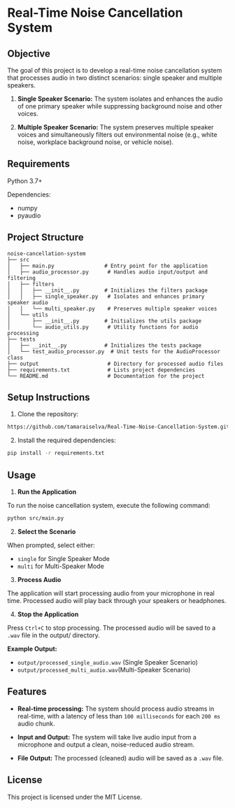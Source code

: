 # Real-Time Noise Cancellation System

## Objective
The goal of this project is to develop a real-time noise cancellation system that processes audio in two distinct scenarios: single speaker and multiple speakers.

1. **Single Speaker Scenario:**
The system isolates and enhances the audio of one primary speaker while suppressing background noise and other voices.

2. **Multiple Speaker Scenario:**
The system preserves multiple speaker voices and simultaneously filters out environmental noise (e.g., white noise, workplace background noise, or vehicle noise).

## **Requirements**

Python 3.7+

Dependencies:
- numpy
- pyaudio

## Project Structure
```
noise-cancellation-system
├── src
│   ├── main.py                # Entry point for the application
│   ├── audio_processor.py      # Handles audio input/output and filtering
│   ├── filters
│   │   ├── __init__.py        # Initializes the filters package
│   │   ├── single_speaker.py   # Isolates and enhances primary speaker audio
│   │   └── multi_speaker.py    # Preserves multiple speaker voices
│   └── utils
│       ├── __init__.py        # Initializes the utils package
│       └── audio_utils.py      # Utility functions for audio processing
├── tests
│   ├── __init__.py            # Initializes the tests package
│   └── test_audio_processor.py  # Unit tests for the AudioProcessor class
├── output                      # Directory for processed audio files
├── requirements.txt            # Lists project dependencies
└── README.md                   # Documentation for the project
```

## Setup Instructions
1. Clone the repository:

```bash
https://github.com/tamaraiselva/Real-Time-Noise-Cancellation-System.git
```

2. Install the required dependencies:

```bash
pip install -r requirements.txt
```

## **Usage**

1. **Run the Application**

To run the noise cancellation system, execute the following command:

```bash
python src/main.py
```

2. **Select the Scenario**

When prompted, select either:

- `single` for Single Speaker Mode
- `multi` for Multi-Speaker Mode

3. **Process Audio**

The application will start processing audio from your microphone in real time. Processed audio will play back through your speakers or headphones.

4. **Stop the Application**

Press `Ctrl+C` to stop processing. The processed audio will be saved to a `.wav` file in the output/ directory.

**Example Output:**

- `output/processed_single_audio.wav` (Single Speaker Scenario)
- `output/processed_multi_audio.wav`(Multi-Speaker Scenario)

## Features

- **Real-time processing:** The system should process audio streams in real-time, with a latency of less than `100 milliseconds` for each `200 ms` audio chunk.  

- **Input and Output:** The system will take live audio input from a microphone and output a clean, noise-reduced audio stream.  

- **File Output:** The processed (cleaned) audio will be saved as a `.wav` file.

## License
This project is licensed under the MIT License.
